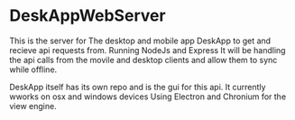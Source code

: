 # DeskAppWebServer

This is the server for The desktop and mobile app DeskApp to get and recieve api requests from. Running NodeJs and Express It will be handling the api calls from the movile and desktop clients and allow them to sync while offline.

DeskApp itself has its own repo and is the gui for this api. It currently wworks on osx and windows devices Using Electron and Chronium for the view engine.
